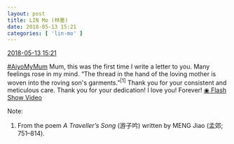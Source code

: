 ```yaml
---
layout: post
title: LIN Mo (林墨)
date: 2018-05-13 15:21
categories: [ 'lin-mo' ]
---
```


<div class="weibo-info">
  <a href="https://weibo.com/6108312042/GgsI0dZi3">2018-05-13 15:21</a>
</div>

[#AiyoMyMum](https://weibo.com/p/100808215ccf1680dcdb6d26a30d9db2922918) Mum, this was the first time I write a letter to you. Many feelings rose in my mind. “The thread in the hand of the loving mother is woven into the roving son's garments.”<sup>[1]</sup> Thank you for your consistent and meticulous care. Thank you for your dedication! I love you! Forever! [◉ Flash Show Video](https://www.miaopai.com/show/KGcii7qgfTVqpU~~YNFuXOnlC8P3l~8p5apYyA__.htm)

<!-- more -->

Note:
1. From the poem *A Traveller’s Song* (游子吟) written by MENG Jiao (孟郊; 751–814).
